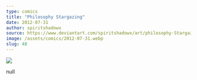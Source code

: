 ```yaml
---
type: comics
title: "Philosophy Stargazing"
date: 2012-07-31
author: spiritshadowx
source: https://www.deviantart.com/spiritshadowx/art/philosophy-Stargazing-318178519
image: /assets/comics/2012-07-31.webp
slug: 48
---
```


![](/assets/comics/2012-07-31.webp)

null
